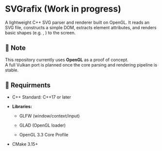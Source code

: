 ﻿# SVGrafix (Work in progress) 

A lightweight C++ SVG parser and renderer built on OpenGL.
It reads an SVG file, constructs a simple DOM, extracts element attributes, and renders basic shapes (e.g. <rect>, <circle>) to the screen.

## 📝 Note

This repository currently uses **OpenGL** as a proof of concept.  
A full Vulkan port is planned once the core parsing and rendering pipeline is stable.


## 🧾 Requirments
- C++ Standard: C++17 or later

- **Libraries:**

    - GLFW (window/context/input)

    - GLAD (OpenGL loader)

    - OpenGL 3.3 Core Profile

- CMake 3.15+ 